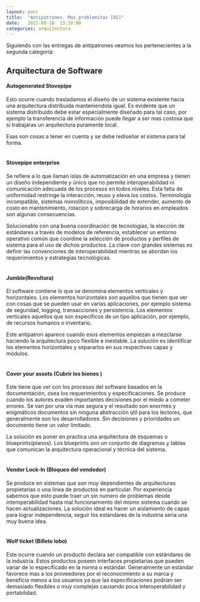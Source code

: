 ```yaml
---
layout: post
title:  "Antipatrones. Mas problemitas [02]"
date:   2011-09-16  13:28:00
categories: arquitectura
---
```


Siguiendo con las entregas de antipatrones veamos los pertenecientes a la segunda categoría:

## Arquitectura de Software

#### **Autogenerated Stovepipe**
Esto ocurre cuando trasladamos el diseño de un sistema existente hacia una arquitectura distribuida manteniendola igual. 
Es evidente que un sistema distribuido debe estar especialmente diseñado para tal caso, por ejemplo la transferencia de 
información puede llegar a ser mas costosa que si trabajaras un arquitectura puramente local. 

Esas son cosas a tener en cuenta y se debe rediseñar el sistema para tal forma.<br/><br/>

#### **Stovepipe enterprise** 
Se refiere a lo que llaman islas de automatización en una empresa y tienen un diseño independiente y único que no permite 
interoperabilidad ni comunicación adecuada de los procesos en todos niveles. Esta falta de uniformidad restringe la interacción, 
reuso y eleva los costos. Terminología incompatible, sistemas monolíticos, imposibilidad de extender, aumento de costo en 
mantenimiento, rotacion y sobrecarga de horarios en empleados son algunas consecuencias. 

Solucionable con una buena coordinación de tecnologías, la elección de 
estándares a través de modelos de referencia, establecer un entorno operativo común que coordine la selección de productos y 
perfiles de sistema para el uso de dichos productos. La clave con grandes sistemas es definir las convenciones de 
interoperabilidad mientras se abordan los requerimientos y estrategias tecnológicas.<br/><br/>

#### **Jumble(Revoltura)** 
El software contiene lo que se denomina elementos verticales y horizontales. Los elementos horizontales son aquellos que 
tienen que ver con cosas que se pueden usar en varias aplicaciones, por ejemplo sistema de seguridad, logging, transacciones 
y persistencia. Los elementos verticales aquellos que son específicos de un tipo aplicación, por ejemplo, de recursos humanos 
o inventario. 

Este antipatron aparece cuando esos elementos empiezan a mezclarse haciendo la arquitectura poco flexible e 
inestable. La solución es identificar los elementos horizontales y separarlos en sus respectivas capas y módulos.<br/><br/>

#### **Cover your assets (Cubrir los bienes )** 
Este tiene que ver con los procesos del software basados en la documentación, osea los requerimientos y especificaciones. 
Se produce cuando los autores evaden importantes decisiones por el miedo a cometer errores. Se van por una vía mas segura y 
el resultado son enormes y enigmáticos documentos sin ninguna abstracción útil para los lectores, que generalmente son los 
desarrolladores. Sin decisiones y prioridades un documento tiene un valor limitado. 

La solución es poner en practica una arquitectura de esquemas o blueprints(planos). Los blueprints son un conjunto de diagramas 
y tablas que comunican la arquitectura operacional y técnica del sistema.<br/><br/>

#### **Vendor Lock-In (Bloqueo del vendedor)** 
Se produce en sistemas que son muy dependientes de arquitecturas propietarias o una linea de productos en particular. 
Por experiencia sabemos que esto puede traer un sin numero de problemas desde interoperabilidad hasta mal funcionamiento 
del mismo sistema cuando se hacen actualizaciones. La solución ideal es hacer un aislamiento de capas para lograr independencia, 
seguir los estándares de la industria seria una muy buena idea.<br/><br/>

#### **Wolf ticket (Billete lobo)** 
Este ocurre cuando un producto declara ser compatible con estándares de la industria. Estos productos poseen interfaces 
propietarias que pueden variar de lo especificado en la norma o estándar. Generalmente un estándar favorece mas a los proveedores 
por el reconocimiento a su marca y beneficia menos a los usuarios ya que las especificaciones podrían ser demasiado flexibles 
o muy complejas causando poca interoperabilidad y portabilidad.<br/><br/>